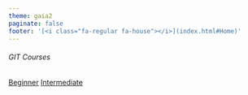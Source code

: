 ```yaml
---
theme: gaia2
paginate: false
footer: '[<i class="fa-regular fa-house"></i>](index.html#Home)'
---
```


<!-- _class: lead -->

###### GIT Courses

<div class="dashboard-tiles">
  <a class="tile-link" href="ops/git/100/index.html">Beginner</a>
  <a class="tile-link" href="ops/git/200/index.html">Intermediate</a>
</div>
